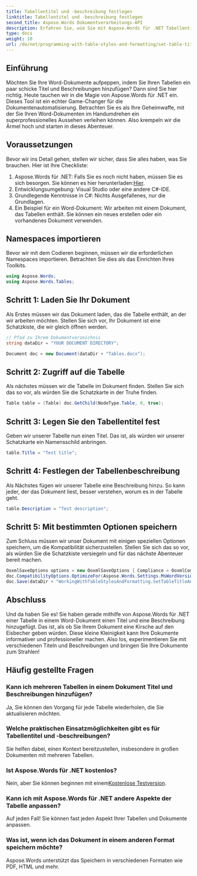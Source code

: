 ```yaml
---
title: Tabellentitel und -beschreibung festlegen
linktitle: Tabellentitel und -beschreibung festlegen
second_title: Aspose.Words Dokumentverarbeitungs-API
description: Erfahren Sie, wie Sie mit Aspose.Words für .NET Tabellentitel und -beschreibungen in Word-Dokumenten festlegen. Folgen Sie unserer ausführlichen Anleitung, um die Professionalität Ihres Dokuments zu steigern.
type: docs
weight: 10
url: /de/net/programming-with-table-styles-and-formatting/set-table-title-and-description/
---
```

## Einführung

Möchten Sie Ihre Word-Dokumente aufpeppen, indem Sie Ihren Tabellen ein paar schicke Titel und Beschreibungen hinzufügen? Dann sind Sie hier richtig. Heute tauchen wir in die Magie von Aspose.Words für .NET ein. Dieses Tool ist ein echter Game-Changer für die Dokumentenautomatisierung. Betrachten Sie es als Ihre Geheimwaffe, mit der Sie Ihren Word-Dokumenten im Handumdrehen ein superprofessionelles Aussehen verleihen können. Also krempeln wir die Ärmel hoch und starten in dieses Abenteuer.

## Voraussetzungen

Bevor wir ins Detail gehen, stellen wir sicher, dass Sie alles haben, was Sie brauchen. Hier ist Ihre Checkliste:

1.  Aspose.Words für .NET: Falls Sie es noch nicht haben, müssen Sie es sich besorgen. Sie können es hier herunterladen:[Hier](https://releases.aspose.com/words/net/).
2. Entwicklungsumgebung: Visual Studio oder eine andere C#-IDE.
3. Grundlegende Kenntnisse in C#: Nichts Ausgefallenes, nur die Grundlagen.
4. Ein Beispiel für ein Word-Dokument: Wir arbeiten mit einem Dokument, das Tabellen enthält. Sie können ein neues erstellen oder ein vorhandenes Dokument verwenden.

## Namespaces importieren

Bevor wir mit dem Codieren beginnen, müssen wir die erforderlichen Namespaces importieren. Betrachten Sie dies als das Einrichten Ihres Toolkits.

```csharp
using Aspose.Words;
using Aspose.Words.Tables;
```

## Schritt 1: Laden Sie Ihr Dokument

Als Erstes müssen wir das Dokument laden, das die Tabelle enthält, an der wir arbeiten möchten. Stellen Sie sich vor, Ihr Dokument ist eine Schatzkiste, die wir gleich öffnen werden.

```csharp
// Pfad zu Ihrem Dokumentverzeichnis
string dataDir = "YOUR DOCUMENT DIRECTORY";

Document doc = new Document(dataDir + "Tables.docx");
```

## Schritt 2: Zugriff auf die Tabelle

Als nächstes müssen wir die Tabelle im Dokument finden. Stellen Sie sich das so vor, als würden Sie die Schatzkarte in der Truhe finden.

```csharp
Table table = (Table) doc.GetChild(NodeType.Table, 0, true);
```

## Schritt 3: Legen Sie den Tabellentitel fest

Geben wir unserer Tabelle nun einen Titel. Das ist, als würden wir unserer Schatzkarte ein Namensschild anbringen.

```csharp
table.Title = "Test title";
```

## Schritt 4: Festlegen der Tabellenbeschreibung

Als Nächstes fügen wir unserer Tabelle eine Beschreibung hinzu. So kann jeder, der das Dokument liest, besser verstehen, worum es in der Tabelle geht.

```csharp
table.Description = "Test description";
```

## Schritt 5: Mit bestimmten Optionen speichern

Zum Schluss müssen wir unser Dokument mit einigen speziellen Optionen speichern, um die Kompatibilität sicherzustellen. Stellen Sie sich das so vor, als würden Sie die Schatzkiste versiegeln und für das nächste Abenteuer bereit machen.

```csharp
OoxmlSaveOptions options = new OoxmlSaveOptions { Compliance = OoxmlCompliance.Iso29500_2008_Strict };
doc.CompatibilityOptions.OptimizeFor(Aspose.Words.Settings.MsWordVersion.Word2016);
doc.Save(dataDir + "WorkingWithTableStylesAndFormatting.SetTableTitleAndDescription.docx", options);
```

## Abschluss

Und da haben Sie es! Sie haben gerade mithilfe von Aspose.Words für .NET einer Tabelle in einem Word-Dokument einen Titel und eine Beschreibung hinzugefügt. Das ist, als ob Sie Ihrem Dokument eine Kirsche auf den Eisbecher geben würden. Diese kleine Kleinigkeit kann Ihre Dokumente informativer und professioneller machen. Also los, experimentieren Sie mit verschiedenen Titeln und Beschreibungen und bringen Sie Ihre Dokumente zum Strahlen!

## Häufig gestellte Fragen

### Kann ich mehreren Tabellen in einem Dokument Titel und Beschreibungen hinzufügen?
Ja, Sie können den Vorgang für jede Tabelle wiederholen, die Sie aktualisieren möchten.

### Welche praktischen Einsatzmöglichkeiten gibt es für Tabellentitel und -beschreibungen?
Sie helfen dabei, einen Kontext bereitzustellen, insbesondere in großen Dokumenten mit mehreren Tabellen.

### Ist Aspose.Words für .NET kostenlos?
 Nein, aber Sie können beginnen mit einem[Kostenlose Testversion](https://releases.aspose.com/).

### Kann ich mit Aspose.Words für .NET andere Aspekte der Tabelle anpassen?
Auf jeden Fall! Sie können fast jeden Aspekt Ihrer Tabellen und Dokumente anpassen.

### Was ist, wenn ich das Dokument in einem anderen Format speichern möchte?
Aspose.Words unterstützt das Speichern in verschiedenen Formaten wie PDF, HTML und mehr.
